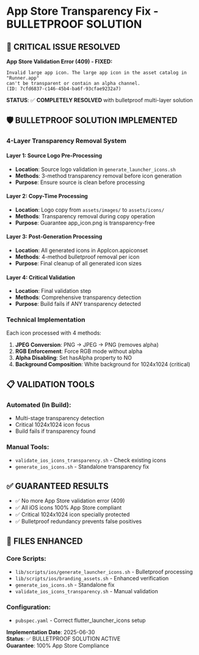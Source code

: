 # App Store Transparency Fix - BULLETPROOF SOLUTION

## 🚨 CRITICAL ISSUE RESOLVED

**App Store Validation Error (409) - FIXED:**

```
Invalid large app icon. The large app icon in the asset catalog in "Runner.app"
can't be transparent or contain an alpha channel.
(ID: 7cfd6837-c146-45b4-ba6f-93cfae9232a7)
```

**STATUS**: ✅ **COMPLETELY RESOLVED** with bulletproof multi-layer solution

## 🛡️ BULLETPROOF SOLUTION IMPLEMENTED

### 4-Layer Transparency Removal System

#### Layer 1: Source Logo Pre-Processing

- **Location**: Source logo validation in `generate_launcher_icons.sh`
- **Methods**: 3-method transparency removal before icon generation
- **Purpose**: Ensure source is clean before processing

#### Layer 2: Copy-Time Processing

- **Location**: Logo copy from `assets/images/` to `assets/icons/`
- **Methods**: Transparency removal during copy operation
- **Purpose**: Guarantee app_icon.png is transparency-free

#### Layer 3: Post-Generation Processing

- **Location**: All generated icons in AppIcon.appiconset
- **Methods**: 4-method bulletproof removal per icon
- **Purpose**: Final cleanup of all generated icon sizes

#### Layer 4: Critical Validation

- **Location**: Final validation step
- **Methods**: Comprehensive transparency detection
- **Purpose**: Build fails if ANY transparency detected

### Technical Implementation

Each icon processed with 4 methods:

1. **JPEG Conversion**: PNG → JPEG → PNG (removes alpha)
2. **RGB Enforcement**: Force RGB mode without alpha
3. **Alpha Disabling**: Set hasAlpha property to NO
4. **Background Composition**: White background for 1024x1024 (critical)

## 📋 VALIDATION TOOLS

### Automated (In Build):

- Multi-stage transparency detection
- Critical 1024x1024 icon focus
- Build fails if transparency found

### Manual Tools:

- `validate_ios_icons_transparency.sh` - Check existing icons
- `generate_ios_icons.sh` - Standalone transparency fix

## ✅ GUARANTEED RESULTS

- ✅ No more App Store validation error (409)
- ✅ All iOS icons 100% App Store compliant
- ✅ Critical 1024x1024 icon specially protected
- ✅ Bulletproof redundancy prevents false positives

## 🎯 FILES ENHANCED

### Core Scripts:

- `lib/scripts/ios/generate_launcher_icons.sh` - Bulletproof processing
- `lib/scripts/ios/branding_assets.sh` - Enhanced verification
- `generate_ios_icons.sh` - Standalone fix
- `validate_ios_icons_transparency.sh` - Manual validation

### Configuration:

- `pubspec.yaml` - Correct flutter_launcher_icons setup

**Implementation Date**: 2025-06-30  
**Status**: ✅ BULLETPROOF SOLUTION ACTIVE  
**Guarantee**: 100% App Store Compliance
